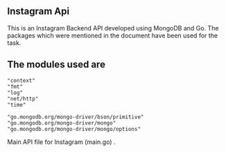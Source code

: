 ## Instagram Api

This is an Instagram Backend API developed using MongoDB and Go. The packages which were mentioned in the document have been used for the task.

## The modules used are

    "context"
    "fmt"
    "log"
    "net/http"
    "time"

    "go.mongodb.org/mongo-driver/bson/primitive"
    "go.mongodb.org/mongo-driver/mongo"
    "go.mongodb.org/mongo-driver/mongo/options"

Main API file for Instagram (main.go) .
